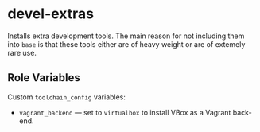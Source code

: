 devel-extras
============

Installs extra development tools. The main reason for not including them into
`base` is that these tools either are of heavy weight or are of extemely rare use.


Role Variables
--------------

Custom `toolchain_config` variables:

* `vagrant_backend` &mdash; set to `virtualbox` to install VBox as a Vagrant back-end.
